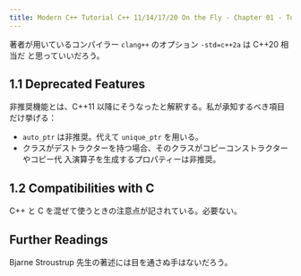 ```yaml
---
title: Modern C++ Tutorial C++ 11/14/17/20 On the Fly - Chapter 01 - Towards Modern C++ 超速読ノート
---
```


著者が用いているコンパイラー `clang++` のオプション `-std=c++2a` は C++20 相当だ
と思っていいだろう。

## 1.1 Deprecated Features

非推奨機能とは、C++11 以降にそうなったと解釈する。私が承知するべき項目だけ挙げる：

* `auto_ptr` は非推奨。代えて `unique_ptr` を用いる。
* クラスがデストラクターを持つ場合、そのクラスがコピーコンストラクターやコピー代
  入演算子を生成するプロパティーは非推奨。

## 1.2 Compatibilities with C

C++ と C を混ぜて使うときの注意点が記されている。必要ない。

## Further Readings

Bjarne Stroustrup 先生の著述には目を通さぬ手はないだろう。
